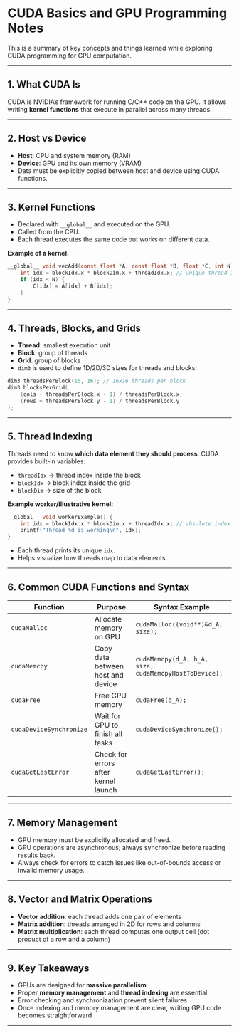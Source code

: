 # CUDA Basics and GPU Programming Notes

This is a summary of key concepts and things learned while exploring CUDA programming for GPU computation.

---

## 1. What CUDA Is

CUDA is NVIDIA’s framework for running C/C++ code on the GPU. It allows writing **kernel functions** that execute in parallel across many threads.

---

## 2. Host vs Device

* **Host**: CPU and system memory (RAM)
* **Device**: GPU and its own memory (VRAM)
* Data must be explicitly copied between host and device using CUDA functions.

---

## 3. Kernel Functions

* Declared with `__global__` and executed on the GPU.
* Called from the CPU.
* Each thread executes the same code but works on different data.

**Example of a kernel:**

```c
__global__ void vecAdd(const float *A, const float *B, float *C, int N) {
    int idx = blockIdx.x * blockDim.x + threadIdx.x; // unique thread index
    if (idx < N) {
        C[idx] = A[idx] + B[idx];
    }
}
```

---

## 4. Threads, Blocks, and Grids

* **Thread**: smallest execution unit
* **Block**: group of threads
* **Grid**: group of blocks
* `dim3` is used to define 1D/2D/3D sizes for threads and blocks:

```c
dim3 threadsPerBlock(16, 16); // 16x16 threads per block
dim3 blocksPerGrid(
    (cols + threadsPerBlock.x - 1) / threadsPerBlock.x,
    (rows + threadsPerBlock.y - 1) / threadsPerBlock.y
);
```

---

## 5. Thread Indexing

Threads need to know **which data element they should process**. CUDA provides built-in variables:

* `threadIdx` → thread index inside the block
* `blockIdx` → block index inside the grid
* `blockDim` → size of the block

**Example worker/illustrative kernel:**

```c
__global__ void workerExample() {
    int idx = blockIdx.x * blockDim.x + threadIdx.x; // absolute index
    printf("Thread %d is working\n", idx);
}
```

* Each thread prints its unique `idx`.
* Helps visualize how threads map to data elements.

---

## 6. Common CUDA Functions and Syntax

| Function                | Purpose                              | Syntax Example                                        |
| ----------------------- | ------------------------------------ | ----------------------------------------------------- |
| `cudaMalloc`            | Allocate memory on GPU               | `cudaMalloc((void**)&d_A, size);`                     |
| `cudaMemcpy`            | Copy data between host and device    | `cudaMemcpy(d_A, h_A, size, cudaMemcpyHostToDevice);` |
| `cudaFree`              | Free GPU memory                      | `cudaFree(d_A);`                                      |
| `cudaDeviceSynchronize` | Wait for GPU to finish all tasks     | `cudaDeviceSynchronize();`                            |
| `cudaGetLastError`      | Check for errors after kernel launch | `cudaGetLastError();`                                 |

---

## 7. Memory Management

* GPU memory must be explicitly allocated and freed.
* GPU operations are asynchronous; always synchronize before reading results back.
* Always check for errors to catch issues like out-of-bounds access or invalid memory usage.

---

## 8. Vector and Matrix Operations

* **Vector addition**: each thread adds one pair of elements
* **Matrix addition**: threads arranged in 2D for rows and columns
* **Matrix multiplication**: each thread computes one output cell (dot product of a row and a column)

---

## 9. Key Takeaways

* GPUs are designed for **massive parallelism**
* Proper **memory management** and **thread indexing** are essential
* Error checking and synchronization prevent silent failures
* Once indexing and memory management are clear, writing GPU code becomes straightforward

---
